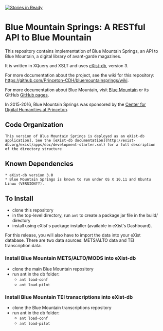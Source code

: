 [![Stories in Ready](https://badge.waffle.io/Princeton-CDH/bluemountainsprings.png?label=ready&title=Ready)](https://waffle.io/Princeton-CDH/bluemountainsprings)
# Blue Mountain Springs: A RESTful API to Blue Mountain

This repository contains implementation of Blue Mountain Springs, an API to Blue Mountain, a digital library of avant-garde magazines.

It is written in XQuery and XSLT and uses [eXist-db](http://exist-db.org/exist/apps/homepage/index.html), version 3.

For more documentation about the project, see the wiki for this repository: https://github.com/Princeton-CDH/bluemountainsprings/wiki.

For more documentation about Blue Mountain, visit [Blue Mountain](http://bluemountain.princeton.edu)
or its GitHub [GitHub pages](https://github.com/pulibrary/BlueMountain).

In 2015-2016, Blue Mountain Springs was sponsored by the [Center for Digital Humanities at Princeton](http://digitalhumanities.princeton.edu/).

## Code Organization
	This version of Blue Mountain Springs is deployed as an eXist-db application]. See the [eXist-db documentation](http://exist-db.org/exist/apps/doc/development-starter.xml) for a full description of the directory structure

## Known Dependencies
	* eXist-db version 3.0
	* Blue Mountain Springs is known to run under OS X 10.11 and Ubuntu Linux (VERSION??).

## To Install
  * clone this repository
  * in the top-level directory, run `ant` to create a package jar file in the build/ directory
  * install using eXist's package installer (available in eXist's Dashboard).

For this release, you will also have to import the data into your eXist database. There are two data sources: METS/ALTO data and TEI transcription data.

### Install Blue Mountain METS/ALTO/MODS into eXist-db

  * clone the main Blue Mountain repository
  * run ant in the db folder:
      * `ant load-conf`
      * `ant load-pilot`
 
### Install Blue Mountain TEI transcriptions into eXist-db
  *  clone the Blue Mountain transcriptions repository
  *  run ant in the db folder:
	 *  `ant load-conf`
	 *  `ant load-pilot`
